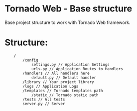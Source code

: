# Tornado Web - Base structure

Base project structure to work with Tornado Web framework.

# Structure:

		/
			/config
				settings.py // Application Settings
				urls.py // Application Routes to Handlers
			/handlers // All handlers here
				default.py // Default handler
			/library // Your project library
			/logs // Application Logs
			/templates // Tornado templates path
				/static // Tornado static path
			/tests // All tests
			server.py // Server
